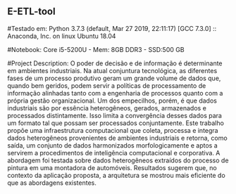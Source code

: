 ## E-ETL-tool

#Testado em:
Python 3.7.3 (default, Mar 27 2019, 22:11:17) 
[GCC 7.3.0] :: Anaconda, Inc. on linux
Ubuntu 18.04

#Notebook:
Core i5-5200U - Mem: 8GB DDR3 - SSD:500 GB

#Project Description:
O poder de decisão e de informação é determinante em ambientes industriais. Na atual conjuntura tecnológica, as diferentes fases de um processo produtivo geram um grande volume de dados que, quando bem geridos, podem servir a políticas de processamento de informação alinhadas tanto com a engenharia de processos quanto com a própria gestão organizacional.  Um dos empecilhos, porém, é que dados industriais são por essência heterogêneos, gerados, armazenados e processados distintamente. Isso limita a convergência desses dados para um formato tal que possam ser processados conjuntamente.  Este trabalho propõe uma infraestrutura computacional que coleta, processa e integra dados heterogêneos provenientes de ambientes industriais e retorna, como saída, um conjunto de dados harmonizados morfologicamente e aptos a servirem a procedimentos de inteligência computacional e corporativa. A abordagem foi testada sobre dados heterogêneos extraídos do processo de pintura em uma montadora de automóveis. Resultados sugerem que, no contexto da aplicação proposta, a arquitetura se mostrou mais eficiente do que as abordagens existentes.
